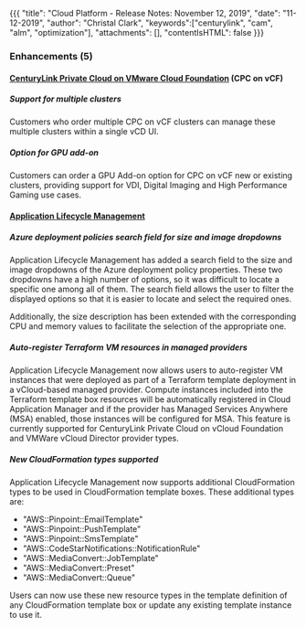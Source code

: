 {{{
"title": "Cloud Platform - Release Notes: November 12, 2019",
"date": "11-12-2019",
"author": "Christal Clark",
"keywords":["centurylink", "cam", "alm", "optimization"],
"attachments": [],
"contentIsHTML": false
}}}

### Enhancements (5)

#### [CenturyLink Private Cloud on VMware Cloud Foundation](https://www.ctl.io/centurylink-private-cloud-on-vmware-cloud-foundation/) (CPC on vCF)

##### Support for multiple clusters

Customers who order multiple CPC on vCF clusters can manage these multiple clusters within a single vCD UI.

##### Option for GPU add-on

Customers can order a GPU Add-on option for CPC on vCF new or existing clusters, providing support for VDI, Digital Imaging and High Performance Gaming use cases.

#### [Application Lifecycle Management](https://www.ctl.io/cloud-application-manager/application-lifecycle-management/)

##### Azure deployment policies search field for size and image dropdowns

Application Lifecycle Management has added a search field to the size and image dropdowns of the Azure deployment policy properties. These two dropdowns have a high number of options, so it was difficult to locate a specific one among all of them. The search field allows the user to filter the displayed options so that it is easier to locate and select the required ones.

Additionally, the size description has been extended with the corresponding CPU and memory values to facilitate the selection of the appropriate one.

##### Auto-register Terraform VM resources in managed providers

Application Lifecycle Management now allows users to auto-register VM instances that were deployed as part of a Terraform template deployment in a vCloud-based managed provider. Compute instances included into the Terraform template box resources will be automatically registered in Cloud Application Manager and if the provider has Managed Services Anywhere (MSA) enabled, those instances will be configured for MSA. This feature is currently supported for CenturyLink Private Cloud on vCloud Foundation and VMWare vCloud Director provider types.

##### New CloudFormation types supported

Application Lifecycle Management now supports additional CloudFormation types to be used in CloudFormation template boxes. These additional types are:

* "AWS::Pinpoint::EmailTemplate"
* "AWS::Pinpoint::PushTemplate"
* "AWS::Pinpoint::SmsTemplate"
* "AWS::CodeStarNotifications::NotificationRule"
* "AWS::MediaConvert::JobTemplate"
* "AWS::MediaConvert::Preset"
* "AWS::MediaConvert::Queue"

 Users can now use these new resource types in the template definition of any CloudFormation template box or update any existing template instance to use it.
